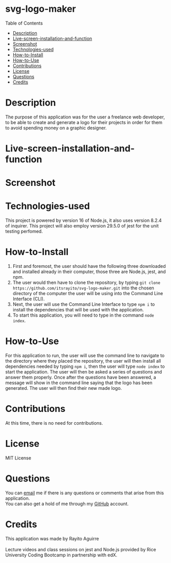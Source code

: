 # svg-logo-maker

Table of Contents
- [Description](#description)
- [Live-screen-installation-and-function](#live-screen-installation-and-function)
- [Screenshot](#screenshot)
- [Technologies-used](#technologies-used)
- [How-to-Install](#how-to-install)
- [How-to-Use](#how-to-use)
- [Contributions](#contributions)
- [License](#license)
- [Questions](#questions)
- [Credits](#credits)

# Description
The purpose of this application was for the user a freelance web developer, to be able to create and generate a logo for their projects in order for them to avoid spending money on a graphic designer.

# Live-screen-installation-and-function

# Screenshot

# Technologies-used
This project is powered by version 16 of Node.js, it also uses version 8.2.4 of inquirer. This project will also employ version 29.5.0 of jest for the unit testing perfomed.

# How-to-Install
1. First and foremost, the user should have the following three downloaded and installed already in their computer, those three are Node.js, jest, and npm.
2. The user would then have to clone the repository, by typing `git clone https://github.com/itsrayito/svg-logo-maker.git` into the chosen directory of the computer the user will be using into the Command Line Interface (CLI).
3. Next, the user will use the Command Line Interface to type `npm i` to install the dependencies that will be used with the application. 
4. To start this application, you will need to type in the command `node index`.

# How-to-Use
For this application to run, the user will use the command line to navigate to the directory where they placed the repository, the user will then install all dependencies needed by typing `npm i`, then the user will type `node index` to start the application. The user will then be asked a series of questions and answer them properly. Once after the questions have been answered, a message will show in the command line saying that the logo has been generated. The user will then find their new made logo.

# Contributions
At this time, there is no need for contributions. 

# License
MIT License

# Questions
You can [email](rayito.aguirre94@gmail.com) me if there is any questions or comments that arise from this application.<br>
You can also get a hold of me through my [GitHub](https://github.com/itsrayito) account.

# Credits
This application was made by Rayito Aguirre <br><br>
Lecture videos and class sessions on jest and Node.js provided by Rice University Coding Bootcamp in partnership with edX.


